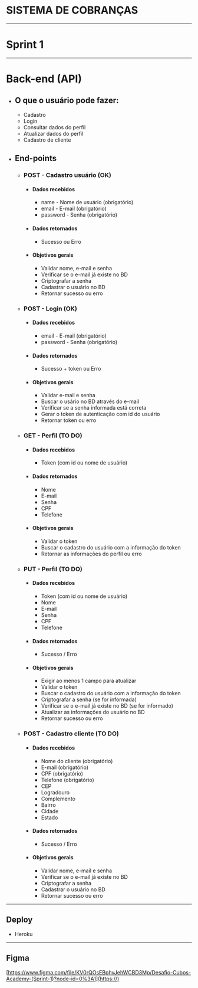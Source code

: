 # SISTEMA DE COBRANÇAS
---
# Sprint 1
---
# Back-end (API)

* ## O que o usuário pode fazer:
  * Cadastro
  * Login
  * Consultar dados do perfil
  * Atualizar dados do perfil
  * Cadastro de cliente

* ## End-points
  * ### POST - Cadastro usuário (OK)
    * #### Dados recebidos
      * name - Nome de usuário (obrigatório)
      * email - E-mail (obrigatório)
      * password - Senha (obrigatório)
    * #### Dados retornados
      * Sucesso ou Erro
    * #### Objetivos gerais
      * Validar nome, e-mail e senha
      * Verificar se o e-mail já existe no BD
      * Criptografar a senha
      * Cadastrar o usuário no BD
      * Retornar sucesso ou erro

  * ### POST - Login (OK)
    * #### Dados recebidos
      * email - E-mail (obrigatório)
      * password - Senha (obrigatório)
    * #### Dados retornados
      * Sucesso + token ou Erro
    * #### Objetivos gerais
      * Validar e-mail e senha
      * Buscar o usário no BD através do e-mail
      * Verificar se a senha informada está correta
      * Gerar o token de autenticação com id do usuário
      * Retornar token ou erro

  * ### GET - Perfil (TO DO)
    * #### Dados recebidos
      * Token (com id ou nome de usuário)
    * #### Dados retornados
      * Nome
      * E-mail
      * Senha
      * CPF
      * Telefone
    * #### Objetivos gerais
      * Validar o token
      * Buscar o cadastro do usuário com a informação do token
      * Retornar as informações do perfil ou erro

  * ### PUT - Perfil (TO DO)
    * #### Dados recebidos
      * Token (com id ou nome de usuário)
      * Nome
      * E-mail
      * Senha
      * CPF
      * Telefone
    * #### Dados retornados
      * Sucesso / Erro
    * #### Objetivos gerais
      * Exigir ao menos 1 campo para atualizar
      * Validar o token
      * Buscar o cadastro do usuário com a informação do token
      * Criptografar a senha (se for informada)
      * Verificar se o e-mail já existe no BD (se for informado)
      * Atualizar as informações do usuário no BD
      * Retornar sucesso ou erro

  * ### POST - Cadastro cliente (TO DO)
    * #### Dados recebidos
      * Nome do cliente (obrigatório)
      * E-mail (obrigatório)
      * CPF (obrigatório)
      * Telefone (obrigatório)
      * CEP
      * Logradouro
      * Complemento
      * Bairro
      * Cidade
      * Estado
    * #### Dados retornados
      * Sucesso / Erro
    * #### Objetivos gerais
      * Validar nome, e-mail e senha
      * Verificar se o e-mail já existe no BD
      * Criptografar a senha
      * Cadastrar o usuário no BD
      * Retornar sucesso ou erro

---

## Deploy
* Heroku

---

## Figma
[https://www.figma.com/file/KV0rQOsEBphvJehWCBD3Mp/Desafio-Cubos-Academy-(Sprint-1)?node-id=0%3A1](https://)